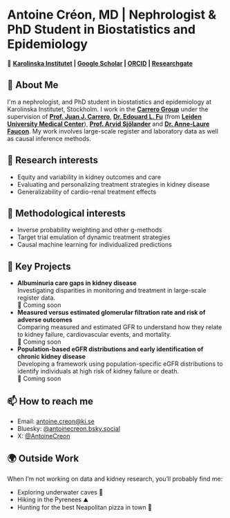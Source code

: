 # Antoine Créon, MD | Nephrologist & PhD Student in Biostatistics and Epidemiology

🔗 **[Karolinska Institutet](https://ki.se/en/people/antoine-creon) | [Google Scholar](https://scholar.google.com/citations?user=Vq6GANsAAAAJ&hl=fr&oi=ao) | [ORCID](https://orcid.org/0009-0006-6498-0257) | [Researchgate](https://www.researchgate.net/profile/Antoine-Creon)**

## 📌 About Me  
I'm a nephrologist, and PhD student in biostatistics and epidemiology at Karolinska Institutet, Stockholm. I work in the **[Carrero Group](https://ki.se/en/research/research-areas-centres-and-networks/research-groups/cardio-renal-epidemiology-juan-jesus-carreros-research-group)** under the supervision of **[Prof. Juan J. Carrero](https://ki.se/en/people/juan-jesus-carrero)**, **[Dr. Edouard L. Fu](https://edouard-fu.github.io/)** (from **[Leiden University Medical Center](https://www.lumc.nl/en/)**), **[Prof. Arvid Sjölander](https://ki.se/en/people/arvid-sjolander#about-me)** and **[Dr. Anne-Laure Faucon](https://ki.se/en/people/annelaure-faucon)**. My work involves large-scale register and laboratory data as well as causal inference methods.

## 🔬 Research interests
- Equity and variability in kidney outcomes and care
- Evaluating and personalizing treatment strategies in kidney disease
- Generalizability of cardio-renal treatment effects

## 🔧 Methodological interests
- Inverse probability weighting and other g-methods
- Target trial emulation of dynamic treatment strategies
- Causal machine learning for individualized predictions

## 🚀 Key Projects
- **Albuminuria care gaps in kidney disease**  
  Investigating disparities in monitoring and treatment in large-scale register data.  
  🔗 Coming soon
- **Measured versus estimated glomerular filtration rate and risk of adverse outcomes**  
  Comparing measured and estimated GFR to understand how they relate to kidney failure, cardiovascular events, and mortality.  
  🔗 Coming soon
- **Population-based eGFR distributions and early identification of chronic kidney disease**  
  Developing a framework using population-specific eGFR distributions to identify individuals at high risk of kidney failure or death.  
  🔗 Coming soon

## 📫 How to reach me
- Email: [antoine.creon@ki.se](mailto:antoine.creon@ki.se)
- Bluesky: [@antoinecreon.bsky.social](https://bsky.app/profile/antoinecreon.bsky.social)
- X: [@AntoineCreon](https://x.com/AntoineCreon)

## 🌍 Outside Work
When I’m not working on data and kidney research, you’ll probably find me:  
- Exploring underwater caves 🤿 
- Hiking in the Pyrenees ⛰️  
- Hunting for the best Neapolitan pizza in town 🍕  
